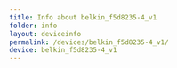 ```yaml
---
title: Info about belkin_f5d8235-4_v1
folder: info
layout: deviceinfo
permalink: /devices/belkin_f5d8235-4_v1/
device: belkin_f5d8235-4_v1
---
```


